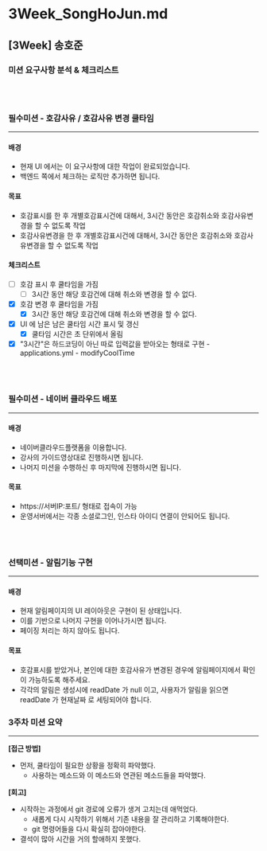 # 3Week_SongHoJun.md

## [3Week] 송호준

### 미션 요구사항 분석 & 체크리스트

<br>
<br>

### 필수미션 - 호감사유 / 호감사유 변경 쿨타임

---

#### 배경
- 현재 UI 에서는 이 요구사항에 대한 작업이 완료되었습니다.
- 백엔드 쪽에서 체크하는 로직만 추가하면 됩니다.

#### 목표
- 호감표시를 한 후 개별호감표시건에 대해서, 3시간 동안은 호감취소와 호감사유변경을 할 수 없도록 작업
- 호감사유변경을 한 후 개별호감표시건에 대해서, 3시간 동안은 호감취소와 호감사유변경을 할 수 없도록 작업

#### 체크리스트
- [ ] 호감 표시 후 쿨타임을 가짐
  - [ ] 3시간 동안 해당 호감건에 대해 취소와 변경을 할 수 없다.
- [x] 호감 변경 후 쿨타임을 가짐
  - [x] 3시간 동안 해당 호감건에 대해 취소와 변경을 할 수 없다.
- [x] UI 에 남은 남은 쿨타임 시간 표시 및 갱신
  - [x] 쿨타임 시간은 초 단위에서 올림
- [x] "3시간"은 하드코딩이 아닌 따로 입력값을 받아오는 형태로 구현 - applications.yml - modifyCoolTime

<br>
<br>

### 필수미션 - 네이버 클라우드 배포

---
#### 배경
- 네이버클라우드플랫폼을 이용합니다.
- 강사의 가이드영상대로 진행하시면 됩니다.
- 나머지 미션을 수행하신 후 마지막에 진행하시면 됩니다.

#### 목표
- https://서버IP:포트/ 형태로 접속이 가능
- 운영서버에서는 각종 소셜로그인, 인스타 아이디 연결이 안되어도 됩니다.


<br>
<br>

### 선택미션 - 알림기능 구현

--- 
#### 배경
- 현재 알림페이지의 UI 레이아웃은 구현이 된 상태입니다.
- 이를 기반으로 나머지 구현을 이어나가시면 됩니다.
- 페이징 처리는 하지 않아도 됩니다.

#### 목표
- 호감표시를 받았거나, 본인에 대한 호감사유가 변경된 경우에 알림페이지에서 확인이 가능하도록 해주세요.
- 각각의 알림은 생성시에 readDate 가 null 이고, 사용자가 알림을 읽으면 readDate 가 현재날짜 로 세팅되어야 합니다.



### 3주차 미션 요약

---

**[접근 방법]**

- 먼저, 쿨타임이 필요한 상황을 정확히 파악했다.
  - 사용하는 메소드와 이 메소드와 연관된 메소드들을 파악했다. 




**[회고]**

- 시작하는 과정에서 git 경로에 오류가 생겨 고치는데 애먹었다.
  - 새롭게 다시 시작하기 위해서 기존 내용을 잘 관리하고 기록해야한다.
  - git 명령어들을 다시 확실히 잡아야한다.
- 결석이 많아 시간을 거의 할애하지 못했다.
